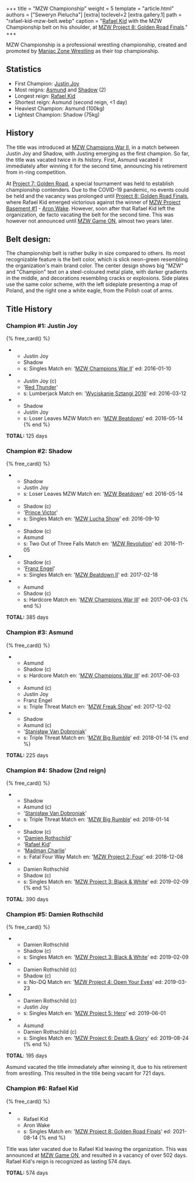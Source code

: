 +++
title = "MZW Championship"
weight = 5
template = "article.html"
authors = ["Seweryn Pielucha"]
[extra]
toclevel=2
[extra.gallery.1]
path = "rafael-kid-mzw-belt.webp"
caption = "[Rafael Kid](@/w/rafael-kid.md) with the MZW Championship belt on his shoulder, at [MZW Project 8: Golden Road Finals](@/e/mzw/2021-08-14-mzw-project-8-golden-road-finals.md)."
+++

MZW Championship is a professional wrestling championship, created and promoted by [Maniac Zone Wrestling](@/o/mzw.md) as their top championship.

<!-- more -->

## Statistics

* First Champion: [Justin Joy](@/w/justin-joy.md)
* Most reigns: [Asmund](@/w/asmund.md) and [Shadow](@/w/shadow.md) (2)
* Longest reign: [Rafael Kid](@/w/rafael-kid.md)
* Shortest reign: Asmund (second reign, <1 day)
* Heaviest Champion: Asmund (100kg)
* Lightest Champion: Shadow (75kg)

## History

The title was introduced at [MZW Champions War II](@/e/mzw/2016-01-10-mzw-champions-war-2.md), in a match between Justin Joy and Shadow, with Justing emerging as the first champion.
So far, the title was vacated twice in its history. First, Asmund vacated it immediately after winning it for the second time, announcing his retirement from in-ring competition.

At [Project 7: Golden Road](@/e/mzw/2020-01-18-mzw-project-7-golden-road.md), a special tournament was held to establish championship contenders.
Due to the COVID-19 pandemic, no events could be held and the vacancy was prolonged until [Project 8: Golden Road Finals](@/e/mzw/2021-08-14-mzw-project-8-golden-road-finals.md),
where Rafael Kid emerged victorious against the winner of [MZW Project Basement #1](@/e/mzw/2021-03-18-mzw-project-basement-1.md) - [Aron Wake](@/w/aron-wake.md).
However, soon after that Rafael Kid left the organization, de facto vacating the belt for the second time.
This was however not announced until [MZW Game ON](@/e/mzw/2023-03-11-mzw-game-on.md), almost two years later.

## Belt design:

The championship belt is rather bulky in size compared to others.
Its most recognizable feature is the belt color, which is slick neon-green resembling the organization's main brand color.
The center design shows big "MZW" and "Champion" text on a steel-coloured metal plate, with darker gradients in the middle, and decorations resembling cracks or explosions.
Side plates use the same color scheme, with the left sideplate presenting a map of Poland, and the right one a white eagle, from the Polish coat of arms.

## Title History

### Champion #1: Justin Joy

{% free_card() %}
- - Justin Joy
  - Shadow
  - s: Singles Match
    en: '[MZW Champions War II](@/e/mzw/2016-01-10-mzw-champions-war-2.md)'
    ed: 2016-01-10
- - Justin Joy (c)
  - '[Red Thunder](@/w/red-thunder.md)'
  - s: Lumberjack Match
    en: '[Wyciskanie Sztangi 2016](@/e/mzw/2016-03-12-mzw-wyciskanie-sztangi-2016.md)'
    ed: 2016-03-12
- - Shadow
  - Justin Joy
  - s: Loser Leaves MZW Match
    en: '[MZW Beatdown](@/e/mzw/2016-05-14-mzw-beatdown.md)'
    ed: 2016-05-14
{% end %}

**TOTAL:** 125 days

### Champion #2: Shadow

{% free_card() %}
- - Shadow
  - Justin Joy
  - s: Loser Leaves MZW Match
    en: '[MZW Beatdown](@/e/mzw/2016-05-14-mzw-beatdown.md)'
    ed: 2016-05-14
- - Shadow (c)
  - '[Prince Victor](@/w/vic-golden.md)'
  - s: Singles Match
    en: '[MZW Lucha Show](@/e/mzw/2016-09-10-mzw-lucha-show.md)'
    ed: 2016-09-10
- - Shadow (c)
  - Asmund
  - s: Two Out of Three Falls Match
    en: '[MZW Revolution](@/e/mzw/2016-11-05-mzw-revolution.md)'
    ed: 2016-11-05
- - Shadow (c)
  - '[Franz Engel](@/w/franz-engel.md)'
  - s: Singles Match
    en: '[MZW Beatdown II](@/e/mzw/2017-02-18-mzw-beatdown-2.md)'
    ed: 2017-02-18
- - Asmund
  - Shadow (c)
  - s: Hardcore Match
    en: '[MZW Champions War III](@/e/mzw/2017-06-03-mzw-champions-war-3.md)'
    ed: 2017-06-03
{% end %}

**TOTAL:** 385 days

### Champion #3: Asmund

{% free_card() %}
- - Asmund
  - Shadow (c)
  - s: Hardcore Match
    en: '[MZW Champions War III](@/e/mzw/2017-06-03-mzw-champions-war-3.md)'
    ed: 2017-06-03
- - Asmund (c)
  - Justin Joy
  - Franz Engel
  - s: Triple Threat Match
    en: '[MZW Freak Show](@/e/mzw/2017-12-02-mzw-freak-show.md)'
    ed: 2017-12-02
- - Shadow
  - Asmund (c)
  - '[Stanisław Van Dobroniak](@/w/stanislaw-van-dobroniak.md)'
  - s: Triple Threat Match
    en: '[MZW Big Rumble](@/e/mzw/2018-01-14-mzw-big-rumble.md)'
    ed: 2018-01-14
{% end %}

**TOTAL:** 225 days

### Champion #4: Shadow (2nd reign)

{% free_card() %}
- - Shadow
  - Asmund (c)
  - '[Stanisław Van Dobroniak](@/w/stanislaw-van-dobroniak.md)'
  - s: Triple Threat Match
    en: '[MZW Big Rumble](@/e/mzw/2018-01-14-mzw-big-rumble.md)'
    ed: 2018-01-14
- - Shadow (c)
  - '[Damien Rothschild](@/w/damien-rothschild.md)'
  - '[Rafael Kid](@/w/rafael-kid.md)'
  - '[Madman Charlie](@/w/madman-charlie.md)'
  - s: Fatal Four Way Match
    en: '[MZW Project 2: Four](@/e/mzw/2018-12-08-mzw-project-2-four.md)'
    ed: 2018-12-08
- - Damien Rothschild
  - Shadow (c)
  - s: Singles Match
    en: '[MZW Project 3: Black & White](@/e/mzw/2019-02-09-mzw-project-3-black-white.md)'
    ed: 2019-02-09
{% end %}

**TOTAL**: 390 days

### Champion #5: Damien Rothschild

{% free_card() %}
- - Damien Rothschild
  - Shadow (c)
  - s: Singles Match
    en: '[MZW Project 3: Black & White](@/e/mzw/2019-02-09-mzw-project-3-black-white.md)'
    ed: 2019-02-09
- - Damien Rothschild (c)
  - Shadow (c)
  - s: No-DQ Match
    en: '[MZW Project 4: Open Your Eyes](@/e/mzw/2019-03-23-mzw-project-4-open-your-eyes.md)'
    ed: 2019-03-23
- - Damien Rothschild (c)
  - Justin Joy
  - s: Singles Match
    en: '[MZW Project 5: Hero](@/e/mzw/2019-06-01-mzw-project-5-hero.md)'
    ed: 2019-06-01
- - Asmund
  - Damien Rothschild (c)
  - s: Singles Match
    en: '[MZW Project 6: Death & Glory](@/e/mzw/2019-08-24-mzw-project-6-death-and-glory.md)'
    ed: 2019-08-24
{% end %}

**TOTAL**: 195 days

Asmund vacated the title immediately after winning it, due to his retirement from wrestling. This resulted in the title being vacant for 721 days.


### Champion #6: Rafael Kid

{% free_card() %}
- - Rafael Kid
  - Aron Wake
  - s: Singles Match
    en: '[MZW Project 8: Golden Road Finals](@/e/mzw/2021-08-14-mzw-project-8-golden-road-finals.md)'
    ed: 2021-08-14
{% end %}

Title was later vacated due to Rafael Kid leaving the organization. This was announced at [MZW Game ON](@/e/mzw/2023-03-11-mzw-game-on.md), and resulted in a vacancy of over 502 days. Rafael Kid's reign is recognized as lasting 574 days.

**TOTAL:** 574 days
